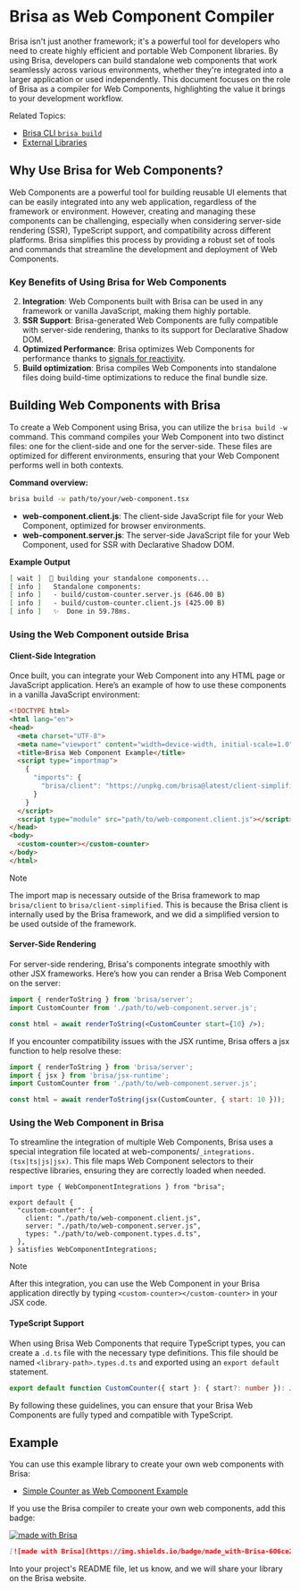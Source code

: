 # Brisa as Web Component Compiler

Brisa isn't just another framework; it's a powerful tool for developers who need to create highly efficient and portable Web Component libraries. By using Brisa, developers can build standalone web components that work seamlessly across various environments, whether they're integrated into a larger application or used independently. This document focuses on the role of Brisa as a compiler for Web Components, highlighting the value it brings to your development workflow.

Related Topics:

- [Brisa CLI `brisa build`](/api-reference/brisa-cli/brisa-build)
- [External Libraries](/building-your-application/components-details/external-libraries)

## Why Use Brisa for Web Components?

Web Components are a powerful tool for building reusable UI elements that can be easily integrated into any web application, regardless of the framework or environment. However, creating and managing these components can be challenging, especially when considering server-side rendering (SSR), TypeScript support, and compatibility across different platforms. Brisa simplifies this process by providing a robust set of tools and commands that streamline the development and deployment of Web Components.

### Key Benefits of Using Brisa for Web Components

2. **Integration**: Web Components built with Brisa can be used in any framework or vanilla JavaScript, making them highly portable.
3. **SSR Support**: Brisa-generated Web Components are fully compatible with server-side rendering, thanks to its support for Declarative Shadow DOM.
4. **Optimized Performance**: Brisa optimizes Web Components for performance thanks to [signals for reactivity](/building-your-application/components-details/reactivity).
5. **Build optimization**: Brisa compiles Web Components into standalone files doing build-time optimizations to reduce the final bundle size.

## Building Web Components with Brisa

To create a Web Component using Brisa, you can utilize the `brisa build -w` command. This command compiles your Web Component into two distinct files: one for the client-side and one for the server-side. These files are optimized for different environments, ensuring that your Web Component performs well in both contexts.

**Command overview:**

```bash
brisa build -w path/to/your/web-component.tsx
```

- **web-component.client.js**: The client-side JavaScript file for your Web Component, optimized for browser environments.
- **web-component.server.js**: The server-side JavaScript file for your Web Component, used for SSR with Declarative Shadow DOM.

**Example Output**

```sh
[ wait ]  🚀 building your standalone components...
[ info ]   Standalone components:
[ info ]   - build/custom-counter.server.js (646.00 B)
[ info ]   - build/custom-counter.client.js (425.00 B)
[ info ]   ✨  Done in 59.78ms.
```

### Using the Web Component outside Brisa

#### Client-Side Integration

Once built, you can integrate your Web Component into any HTML page or JavaScript application. Here’s an example of how to use these components in a vanilla JavaScript environment:

```html
<!DOCTYPE html>
<html lang="en">
<head>
  <meta charset="UTF-8">
  <meta name="viewport" content="width=device-width, initial-scale=1.0">
  <title>Brisa Web Component Example</title>
  <script type="importmap">
    {
      "imports": {
        "brisa/client": "https://unpkg.com/brisa@latest/client-simplified/index.js"
      }
    }
  </script>
  <script type="module" src="path/to/web-component.client.js"></script>
</head>
<body>
  <custom-counter></custom-counter>
</body>
</html>
```

> [!NOTE]
>
> The import map is necessary outside of the Brisa framework to map `brisa/client` to `brisa/client-simplified`. This is because the Brisa client is internally used by the Brisa framework, and we did a simplified version to be used outside of the framework.

#### Server-Side Rendering

For server-side rendering, Brisa's components integrate smoothly with other JSX frameworks. Here’s how you can render a Brisa Web Component on the server:

```jsx
import { renderToString } from 'brisa/server';
import CustomCounter from './path/to/web-component.server.js';

const html = await renderToString(<CustomCounter start={10} />);
```

If you encounter compatibility issues with the JSX runtime, Brisa offers a jsx function to help resolve these:

```jsx
import { renderToString } from 'brisa/server';
import { jsx } from 'brisa/jsx-runtime';
import CustomCounter from './path/to/web-component.server.js';

const html = await renderToString(jsx(CustomCounter, { start: 10 }));
```

### Using the Web Component in Brisa

To streamline the integration of multiple Web Components, Brisa uses a special integration file located at web-components/`_integrations.(tsx|ts|js|jsx)`. This file maps Web Component selectors to their respective libraries, ensuring they are correctly loaded when needed.

```tsx
import type { WebComponentIntegrations } from "brisa";

export default {
  "custom-counter": {
    client: "./path/to/web-component.client.js",
    server: "./path/to/web-component.server.js",
    types: "./path/to/web-component.types.d.ts",
  },
} satisfies WebComponentIntegrations;
```

> [!NOTE]
>
> After this integration, you can use the Web Component in your Brisa application directly by typing `<custom-counter></custom-counter>` in your JSX code.

#### TypeScript Support

When using Brisa Web Components that require TypeScript types, you can create a `.d.ts` file with the necessary type definitions. This file should be named `<library-path>.types.d.ts` and exported using an `export default` statement.

```ts
export default function CustomCounter({ start }: { start?: number }): JSX.Element;
```

By following these guidelines, you can ensure that your Brisa Web Components are fully typed and compatible with TypeScript.

## Example

You can use this example library to create your own web components with Brisa:

- [Simple Counter as Web Component Example](https://github.com/aralroca/counter-wc)

If you use the Brisa compiler to create your own web components, add this badge:

[![made with Brisa](https://img.shields.io/badge/made_with-Brisa-606ce2)](https://brisa.build)

```md
[![made with Brisa](https://img.shields.io/badge/made_with-Brisa-606ce2)](https://brisa.build)
```

Into your project's README file, let us know, and we will share your library on the Brisa website.